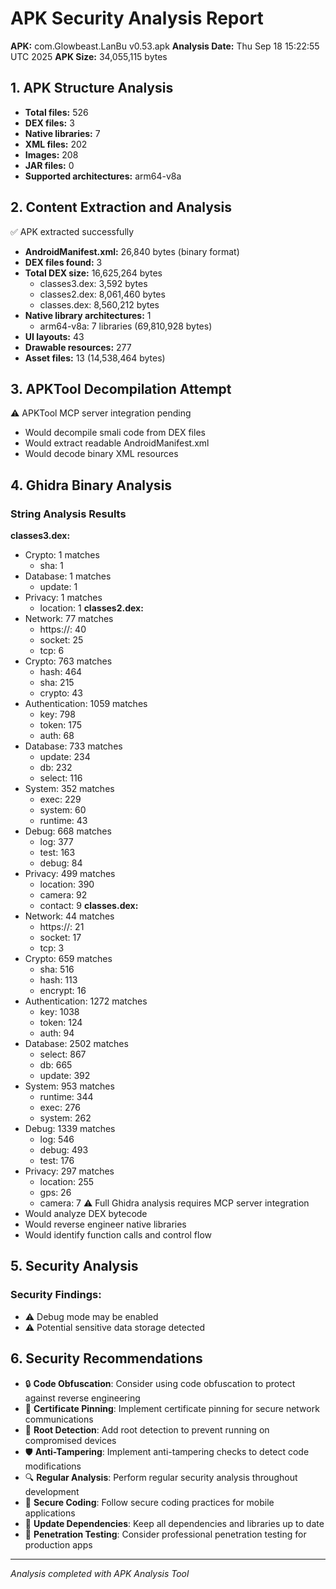 # APK Security Analysis Report
**APK:** com.Glowbeast.LanBu v0.53.apk
**Analysis Date:** Thu Sep 18 15:22:55 UTC 2025
**APK Size:** 34,055,115 bytes

## 1. APK Structure Analysis
- **Total files:** 526
- **DEX files:** 3
- **Native libraries:** 7
- **XML files:** 202
- **Images:** 208
- **JAR files:** 0
- **Supported architectures:** arm64-v8a

## 2. Content Extraction and Analysis
✅ APK extracted successfully
- **AndroidManifest.xml:** 26,840 bytes (binary format)
- **DEX files found:** 3
- **Total DEX size:** 16,625,264 bytes
  - classes3.dex: 3,592 bytes
  - classes2.dex: 8,061,460 bytes
  - classes.dex: 8,560,212 bytes
- **Native library architectures:** 1
  - arm64-v8a: 7 libraries (69,810,928 bytes)
- **UI layouts:** 43
- **Drawable resources:** 277
- **Asset files:** 13 (14,538,464 bytes)

## 3. APKTool Decompilation Attempt
⚠️ APKTool MCP server integration pending
- Would decompile smali code from DEX files
- Would extract readable AndroidManifest.xml
- Would decode binary XML resources

## 4. Ghidra Binary Analysis
### String Analysis Results
**classes3.dex:**
- Crypto: 1 matches
  - sha: 1
- Database: 1 matches
  - update: 1
- Privacy: 1 matches
  - location: 1
**classes2.dex:**
- Network: 77 matches
  - https://: 40
  - socket: 25
  - tcp: 6
- Crypto: 763 matches
  - hash: 464
  - sha: 215
  - crypto: 43
- Authentication: 1059 matches
  - key: 798
  - token: 175
  - auth: 68
- Database: 733 matches
  - update: 234
  - db: 232
  - select: 116
- System: 352 matches
  - exec: 229
  - system: 60
  - runtime: 43
- Debug: 668 matches
  - log: 377
  - test: 163
  - debug: 84
- Privacy: 499 matches
  - location: 390
  - camera: 92
  - contact: 9
**classes.dex:**
- Network: 44 matches
  - https://: 21
  - socket: 17
  - tcp: 3
- Crypto: 659 matches
  - sha: 516
  - hash: 113
  - encrypt: 16
- Authentication: 1272 matches
  - key: 1038
  - token: 124
  - auth: 94
- Database: 2502 matches
  - select: 867
  - db: 665
  - update: 392
- System: 953 matches
  - runtime: 344
  - exec: 276
  - system: 262
- Debug: 1339 matches
  - log: 546
  - debug: 493
  - test: 176
- Privacy: 297 matches
  - location: 255
  - gps: 26
  - camera: 7
⚠️ Full Ghidra analysis requires MCP server integration
- Would analyze DEX bytecode
- Would reverse engineer native libraries
- Would identify function calls and control flow

## 5. Security Analysis
### Security Findings:
- ⚠️ Debug mode may be enabled
- ⚠️ Potential sensitive data storage detected

## 6. Security Recommendations
- 🔒 **Code Obfuscation**: Consider using code obfuscation to protect against reverse engineering
- 🔐 **Certificate Pinning**: Implement certificate pinning for secure network communications
- 📱 **Root Detection**: Add root detection to prevent running on compromised devices
- 🛡️ **Anti-Tampering**: Implement anti-tampering checks to detect code modifications
- 🔍 **Regular Analysis**: Perform regular security analysis throughout development
- 📝 **Secure Coding**: Follow secure coding practices for mobile applications
- 🔄 **Update Dependencies**: Keep all dependencies and libraries up to date
- 🧪 **Penetration Testing**: Consider professional penetration testing for production apps

---
*Analysis completed with APK Analysis Tool*
